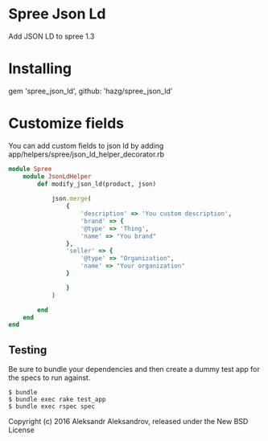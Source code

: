 Spree Json Ld
=============

Add JSON LD to spree 1.3

Installing
==========

gem 'spree_json_ld', github: 'hazg/spree_json_ld'

Customize fields
================
You can add custom fields to json ld by adding app/helpers/spree/json_ld_helper_decorator.rb

``` ruby
module Spree
	module JsonLdHelper
		def modify_json_ld(product, json)
	
			json.merge(
				{
					'description' => 'You custom description',
					'brand' => {
  					'@type' => 'Thing',
  			 		'name' => "You brand"
  			 	},
  			 	'seller' => {
    				'@type' => "Organization",
    				'name' => "Your organization"
  				}

				}
			)

		end
	end
end
```


Testing
-------

Be sure to bundle your dependencies and then create a dummy test app for the specs to run against.

    $ bundle
    $ bundle exec rake test_app
    $ bundle exec rspec spec

Copyright (c) 2016 Aleksandr Aleksandrov, released under the New BSD License
